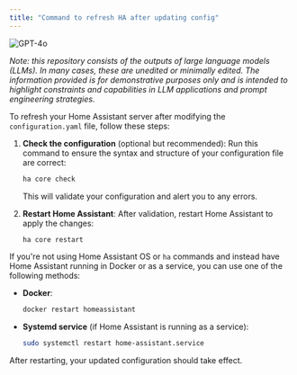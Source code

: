 ```yaml
---
title: "Command to refresh HA after updating config"
---
```

![GPT-4o](https://img.shields.io/badge/GPT--4o-3333FF?style=for-the-badge&logo=openai&logoColor=white)



*Note: this repository consists of the outputs of large language models (LLMs). In many cases, these are unedited or minimally edited. The information provided is for demonstrative purposes only and is intended to highlight constraints and capabilities in LLM applications and prompt engineering strategies.*


To refresh your Home Assistant server after modifying the `configuration.yaml` file, follow these steps:

1. **Check the configuration** (optional but recommended):
   Run this command to ensure the syntax and structure of your configuration file are correct:
   ```bash
   ha core check
   ```
   This will validate your configuration and alert you to any errors.

2. **Restart Home Assistant**:
   After validation, restart Home Assistant to apply the changes:
   ```bash
   ha core restart
   ```

If you're not using Home Assistant OS or `ha` commands and instead have Home Assistant running in Docker or as a service, you can use one of the following methods:

- **Docker**:
   ```bash
   docker restart homeassistant
   ```

- **Systemd service** (if Home Assistant is running as a service):
   ```bash
   sudo systemctl restart home-assistant.service
   ```

After restarting, your updated configuration should take effect.